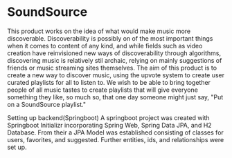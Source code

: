 # SoundSource

This product works on the idea of what would make music more discoverable.
Discoverability is possibly on of the most important things when it comes to content of any kind,
and while fields such as video creation have reinvisioned new ways of discoverability through algorithms,
discovering music is relatively stil archaic, relying on mainly suggestions of friends or music streaming
sites themselves. The aim of this product is to create a new way to discover music, using the upvote system
to create user curated playlists for all to listen to. We wish to be able to bring together people of all
music tastes to create playlists that will give everyone something they like, so much so, that one day
someone might just say, "Put on a SoundSource playlist."

Setting up backend(Springboot)
A springboot project was created with Springboot Initializr incorporating Spring Web, Spring Data JPA, and H2 Database. From their a JPA Model was established consisting of classes for users, favorites, and suggested. Further entities, ids, and relationships were set up.
